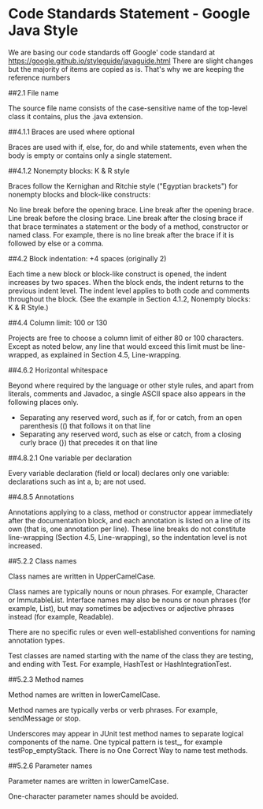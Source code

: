 # Code Standards Statement - Google Java Style

We are basing our code standards off Google' code standard at https://google.github.io/styleguide/javaguide.html
There are slight changes but the majority of items are copied as is. That's why we are keeping the reference numbers

##2.1 File name 

The source file name consists of the case-sensitive name of the top-level class it contains, plus the .java extension.

##4.1.1 Braces are used where optional 

Braces are used with if, else, for, do and while statements, even when the body is empty or contains only a single statement.

##4.1.2 Nonempty blocks: K & R style 

Braces follow the Kernighan and Ritchie style ("Egyptian brackets") for nonempty blocks and block-like constructs:

No line break before the opening brace.
Line break after the opening brace.
Line break before the closing brace.
Line break after the closing brace if that brace terminates a statement or the body of a method, constructor or named class. For example, there is no line break after the brace if it is followed by else or a comma.

##4.2 Block indentation: +4 spaces (originally 2)

Each time a new block or block-like construct is opened, the indent increases by two spaces. When the block ends, the indent returns to the previous indent level. The indent level applies to both code and comments throughout the block. (See the example in Section 4.1.2, Nonempty blocks: K & R Style.)

##4.4 Column limit: 100 or 130 

Projects are free to choose a column limit of either 80 or 100 characters. Except as noted below, any line that would exceed this limit must be line-wrapped, as explained in Section 4.5, Line-wrapping.

##4.6.2 Horizontal whitespace 

Beyond where required by the language or other style rules, and apart from literals, comments and Javadoc, a single ASCII space also appears in the following places only.

* Separating any reserved word, such as if, for or catch, from an open parenthesis (() that follows it on that line
* Separating any reserved word, such as else or catch, from a closing curly brace (}) that precedes it on that line

##4.8.2.1 One variable per declaration 

Every variable declaration (field or local) declares only one variable: declarations such as int a, b; are not used.

##4.8.5 Annotations 

Annotations applying to a class, method or constructor appear immediately after the documentation block, and each annotation is listed on a line of its own (that is, one annotation per line). These line breaks do not constitute line-wrapping (Section 4.5, Line-wrapping), so the indentation level is not increased. 

##5.2.2 Class names 

Class names are written in UpperCamelCase.

Class names are typically nouns or noun phrases. For example, Character or ImmutableList. Interface names may also be nouns or noun phrases (for example, List), but may sometimes be adjectives or adjective phrases instead (for example, Readable).

There are no specific rules or even well-established conventions for naming annotation types.

Test classes are named starting with the name of the class they are testing, and ending with Test. For example, HashTest or HashIntegrationTest.

##5.2.3 Method names 

Method names are written in lowerCamelCase.

Method names are typically verbs or verb phrases. For example, sendMessage or stop.

Underscores may appear in JUnit test method names to separate logical components of the name. One typical pattern is test<MethodUnderTest>_<state>, for example testPop_emptyStack. There is no One Correct Way to name test methods.

##5.2.6 Parameter names 

Parameter names are written in lowerCamelCase.

One-character parameter names should be avoided.
